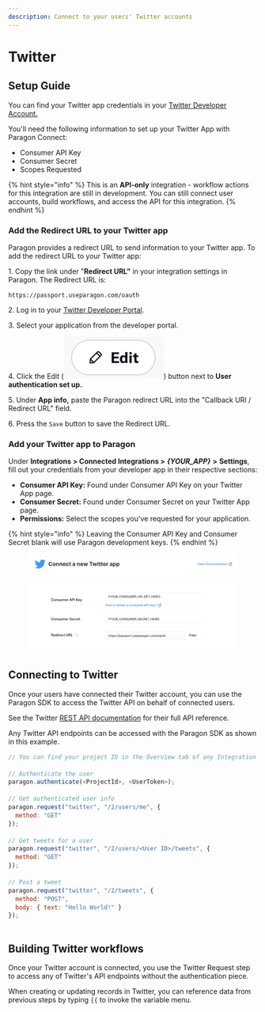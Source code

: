 ```yaml
---
description: Connect to your users' Twitter accounts
---
```


# Twitter

## Setup Guide

You can find your Twitter app credentials in your [Twitter Developer Account.](https://developer.twitter.com/en/docs/twitter-api)

You'll need the following information to set up your Twitter App with Paragon Connect:

* Consumer API Key
* Consumer Secret
* Scopes Requested

{% hint style="info" %}
This is an **API-only** integration - workflow actions for this integration are still in development. You can still connect user accounts, build workflows, and access the API for this integration.
{% endhint %}

### Add the Redirect URL to your Twitter app

Paragon provides a redirect URL to send information to your Twitter app. To add the redirect URL to your Twitter app:

1\. Copy the link under "**Redirect URL"** in your integration settings in Paragon. The Redirect URL is:

```
https://passport.useparagon.com/oauth
```

2\. Log in to your [Twitter Developer Portal](https://developer.twitter.com/en/portal/dashboard).

3\. Select your application from the developer portal.

4\. Click the Edit (<img src="../../.gitbook/assets/image (78).png" alt="" data-size="line">) button next to **User authentication set up.**

5\. Under **App info,** paste the Paragon redirect URL into the "Callback URI / Redirect URL" field.

6\. Press the `Save` button to save the Redirect URL.

### Add your Twitter app to Paragon

Under **Integrations > Connected Integrations >** _**{YOUR\_APP}**_ **>** **Settings**, fill out your credentials from your developer app in their respective sections:

* **Consumer API Key:** Found under Consumer API Key on your Twitter App page.
* **Consumer Secret:** Found under Consumer Secret on your Twitter App page.
* **Permissions:** Select the scopes you've requested for your application.

{% hint style="info" %}
Leaving the Consumer API Key and Consumer Secret blank will use Paragon development keys.
{% endhint %}

<figure><img src="../../.gitbook/assets/Connecting your Twitter app to Paragon Connect.png" alt=""><figcaption></figcaption></figure>

## Connecting to Twitter

Once your users have connected their Twitter account, you can use the Paragon SDK to access the Twitter API on behalf of connected users.

See the Twitter [REST API documentation](https://developer.twitter.com/en/docs/twitter-api) for their full API reference.

Any Twitter API endpoints can be accessed with the Paragon SDK as shown in this example.

```javascript
// You can find your project ID in the Overview tab of any Integration

// Authenticate the user
paragon.authenticate(<ProjectId>, <UserToken>);
            
// Get authenticated user info
paragon.request("twitter", "/2/users/me", {
  method: "GET"
});

// Get tweets for a user
paragon.request("twitter", "/2/users/<User ID>/tweets", {
  method: "GET"
});

// Post a tweet
paragon.request("twitter", "/2/tweets", {
  method: "POST",
  body: { text: "Hello World!" }
});
  
```

## Building Twitter workflows

Once your Twitter account is connected, you use the Twitter Request step to access any of Twitter's API endpoints without the authentication piece.

When creating or updating records in Twitter, you can reference data from previous steps by typing `{{` to invoke the variable menu.
